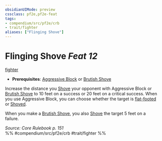 ```yaml
---
obsidianUIMode: preview
cssclass: pf2e,pf2e-feat
tags:
- compendium/src/pf2e/crb
- trait/fighter
aliases: ["Flinging Shove"]
---
```

# Flinging Shove  *Feat 12*  
[fighter](/rules/traits/fighter.md)  

- **Prerequisites**: [Aggressive Block](/compendium/feats/aggressive-block.md) or [Brutish Shove](/compendium/feats/brutish-shove.md)

Increase the distance you [Shove](/rules/actions/shove.md) your opponent with Aggressive Block or [Brutish Shove](/compendium/feats/brutish-shove.md) to 10 feet on a success or 20 feet on a critical success. When you use Aggressive Block, you can choose whether the target is [flat-footed](/rules/conditions.md#Flat-footed) or [Shoved](/rules/actions/shove.md).

When you make a [Brutish Shove](/compendium/feats/brutish-shove.md), you also [Shove](/rules/actions/shove.md) the target 5 feet on a failure.

*Source: Core Rulebook p. 151*  
%% #compendium/src/pf2e/crb #trait/fighter %%